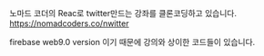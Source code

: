 노마드 코더의 Reac로 twitter만드는 강좌를 클론코딩하고 있습니다.
https://nomadcoders.co/nwitter

firebase web9.0 version 이기 때문에 강의와 상이한 코드들이 있습니다.

